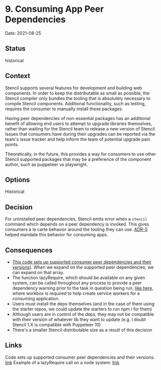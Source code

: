 # 9. Consuming App Peer Dependencies

Date: 2021-08-25

## Status

historical

## Context

Stencil supports several features for development and building web components. In order to keep the distributable as small as possible, the Stencil compiler only bundles the tooling that is absolutely necessary to compile Stencil components. Additional functionality, such as testing, requires the consumer to manually install these packages.

Having peer dependencies of non-essential packages has an additional benefit of allowing end users to attempt to upgrade libraries themselves, rather than waiting for the Stencil team to release a new version of Stencil. Issues that consumers have during their upgrades can be reported via the team's issue tracker and help inform the team of potential upgrade pain points.

Theoretically, in the future, this provides a way for consumers to use other Stencil supported packages that may be a preference of the component author, such as puppeteer vs playwright.

## Options

Historical

## Decision

For uninstalled peer dependencies, Stencil emits error when a `stencil` command which depends on a peer dependency is invoked. This gives consumers à la carte behavior around the tooling they can use. [ADR-5](./0005-repo-structure.md) helped mandate this behavior for consuming apps. 

## Consequences

- [This code sets up supported consumer peer dependencies and their versions](https://github.com/ionic-team/stencil/blob/c3f7f2ee1182b5eb78f5bc05603064c06b788480/src/sys/node/node-sys.ts#L586)). When we expand on the supported peer dependencies, we can expand on that array. 
- The function lazyRequire, which should be available on any given system, can be called throughout any process to provide a peer dependency warning prior to the task in question being run, [like here](https://github.com/ionic-team/stencil/blob/bf5f197910daab7f822a6e4c56f4f40a81c2ce7e/src/compiler/output-targets/output-service-workers.ts#L15), where workbox is required to help create service workers for a consuming application. 
- Users must install the deps themselves (and in the case of them using the starter repos, we could update the starters to run npm i for them)
- Although users are in control of the deps, they may not be compatible with their version of whatever lib they want to update (e.g. I doubt Stencil 1.X is compatible with Puppeteer 10)
- There's a smaller Stencil distributable size as a result of this decision

## Links

Code sets up supported consumer peer dependencies and their versions: [link](https://github.com/ionic-team/stencil/blob/master/src/sys/node/node-sys.ts#L586)
Example of a lazyRequire call on a node system: [link](https://github.com/ionic-team/stencil/blob/bf5f197910daab7f822a6e4c56f4f40a81c2ce7e/src/compiler/output-targets/output-service-workers.ts#L15)
